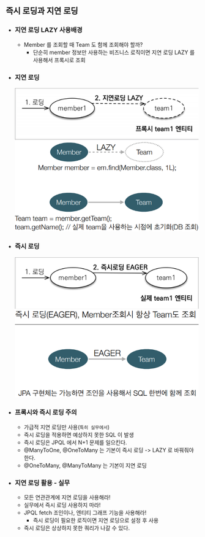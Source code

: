 ## 즉시 로딩과 지연 로딩

* ### 지연 로딩 LAZY 사용배경
    * Member 를 조회할 때 Team 도 함께 조회해야 할까?
        * 단순히 member 정보만 사용하는 비즈니스 로직이면 지연 로딩 LAZY 를 사용해서 프록시로 조회
    

* ### 지연 로딩
    ![img_3.png](img_3.png)
    ![img_4.png](img_4.png)
  

* ### 즉시 로딩
    ![img_5.png](img_5.png)
    ![img_6.png](img_6.png)
  

* ### 프록시와 즉시 로딩 주의
    * 가급적 지연 로딩만 사용(```특히 실무에서```)
    * 즉시 로딩을 적용하면 예상하지 못한 SQL 이 발생
    * 즉시 로딩은 JPQL 에서 N+1 문제를 일으킨다.
    * @ManyToOne, @OneToMany 는 기본이 즉시 로딩 -> LAZY 로 바꿔줘야한다.
    * @OneToMany, @ManyToMany 는 기본이 지연 로딩
    

* ### 지연 로딩 활용 - 실무
    * 모든 연관관계에 지연 로딩을 사용해라!
    * 실무에서 즉시 로딩 사용하지 마라!
    * JPQL fetch 조인이나, 엔티티 그래프 기능을 사용해라!
        * 즉시 로딩이 필요한 로직이면 지연 로딩으로 설정 후 사용
    * 즉시 로딩은 상상하지 못한 쿼리가 나갈 수 있다.